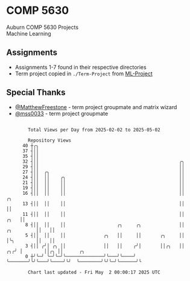 # COMP 5630
Auburn COMP 5630 Projects  
Machine Learning

## Assignments
- Assignments 1-7 found in their respective directories
- Term project copied in `./Term-Project` from [ML-Project](https://github.com/wumphlett/ML-Project)

## Special Thanks
- [@MatthewFreestone](https://github.com/MatthewFreestone) - term project groupmate and matrix wizard
- [@mss0033](https://github.com/mss0033) - term project groupmate

```

        Total Views per Day from 2025-02-02 to 2025-05-02

        Repository Views
      40 ┼╭╮
      37 ┤││
      35 ┤││
      32 ┤││                                                    ╭╮
      29 ┤││                                                    ││
      27 ┤││  ╭╮                                                ││
      24 ┤││  ││    ╭╮                                          ││
      21 ┤││  ││    ││                                          ││
      19 ┤││  ││    ││                                          ││
      16 ┤││  ││    ││                                          ││                       ╭╮
      13 ┤││  ││    ││                                          ││                       ││
      11 ┤││  ││    ││                                          ││                  ╭╮   ││
       8 ┤││  ││    ││                   ╭╮     ╭╮              ││       ╭╮         ││   ││
       5 ┤││  ││    ││              ╭╮   ││     ││       ╭╮     ││       │╰╮        ││   ││
       3 ┤││ ╭╯│ ╭╮ ││              ││   ││    ╭╯│       ││╭╮   ││    ╭╮╭╯ │        ││╭╮ ││      ╭╮
       0 ┼╯╰─╯ ╰─╯╰─╯╰──────────────╯╰───╯╰────╯ ╰───────╯╰╯╰───╯╰────╯╰╯  ╰────────╯╰╯╰─╯╰──────╯╰

        Chart last updated - Fri May  2 00:00:17 2025 UTC
        
```
